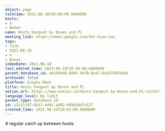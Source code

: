 ```yaml
---
object: page
talktime: 2021-06-18T20:00:00.0000000
hosts:
- π
- Bones
name: Hosts hangout by Bones and Pi
meeting_link: https://meet.google.com/fmt-ksxu-uuv
tags:
- Talk
- 2021-06-18
- π
- Bones
indexDate: 2021-06-18
last_edited_time: 2023-09-18T10:49:00.0000000
parent_database_id: e9339446-880f-4ef0-8ad7-8ad1f507dded
archived: false
platform: Google Meet
title: Hosts hangout by Bones and Pi
notion_url: https://www.notion.so/Hosts-hangout-by-Bones-and-Pi-c5c51f47bb17444ca802688e5847a127
language_level: No limit
parent_type: database_id
id: c5c51f47-bb17-444c-a802-688e5847a127
created_time: 2021-06-14T19:01:00.0000000
---
```


A regular catch up between hosts.


